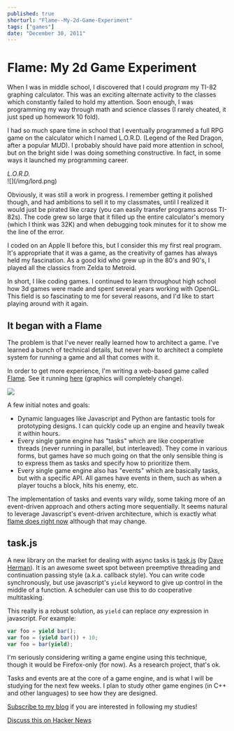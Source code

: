 ```yaml
---
published: true
shorturl: "Flame--My-2d-Game-Experiment"
tags: ["games"]
date: "December 30, 2011"
---
```


# Flame: My 2d Game Experiment

When I was in middle school, I discovered that I could _program_ my TI-82 graphing calculator. This was an exciting alternate activity to the classes which constantly failed to hold my attention. Soon enough, I was programming my way through math and science classes (I rarely cheated, it just sped up homework 10 fold).

I had so much spare time in school that I eventually programmed a full RPG game on the calculator which I named L.O.R.D. (Legend of the Red Dragon, after a popular MUD). I probably should have paid more attention in school, but on the bright side I was doing something constructive. In fact, in some ways it launched my programming career.

<div class="figure"><em>L.O.R.D.</em></div>
![](/img/lord.png)

Obviously, it was still a work in progress. I remember getting it polished though, and had ambitions to sell it to my classmates, until I realized it would just be pirated like crazy (you can easily transfer programs across TI-82s). The code grew so large that it filled up the entire calculator's memory (which I think was 32K) and when debugging took minutes for it to show me the line of the error.

I coded on an Apple II before this, but I consider this my first real program. It's appropriate that it was a game, as the creativity of games has always held my fascination. As a good kid who grew up in the 80's and 90's, I played all the classics from Zelda to Metroid.

In short, I like coding games. I continued to learn throughout high school how 3d games were made and spent several years working with OpenGL. This field is so fascinating to me for several reasons, and I'd like to start playing around with it again.

## It began with a Flame

The problem is that I've never really learned how to architect a game. I've learned a bunch of technical details, but never how to architect a complete system for running a game and all that comes with it.

In order to get more experience, I'm writing a web-based game called [Flame](https://github.com/jlongster/flame). See it running [here](http://jlongster.com/s/game/) (graphics will completely change).

![](/img/flame.png)

A few initial notes and goals:

* Dynamic languages like Javascript and Python are fantastic tools for prototyping designs. I can quickly code up an engine and heavily tweak it within hours.
* Every single game engine has "tasks" which are like cooperative threads (never running in parallel, but interleaved). They come in various forms, but games have so much going on that the only sensible thing is to express them as tasks and specify how to prioritize them.
* Every single game engine also has "events" which are basically tasks, but with a specific API. All games have events in them, such as when a player touchs a block, hits his enemy, etc.

The implementation of tasks and events vary wildy, some taking more of an event-driven approach and others acting more sequentially. It seems natural to leverage Javascript's event-driven architecture, which is exactly what [flame does right now](https://github.com/jlongster/flame/blob/master/lib/events.js) although that may change.

## task.js

A new library on the market for dealing with async tasks is [task.js](http://taskjs.org/) (by [Dave Herman](http://calculist.org/)). It is an awesome sweet spot between preemptive threading and continuation passing style (a.k.a. callback style). You can write code synchronously, but use javascript's `yield` keyword to give up control in the middle of a function. A scheduler can use this to do cooperative multitasking.

This really is a robust solution, as `yield` can replace _any_ expression in javascript. For example:

```javascript
var foo = yield bar();
var foo = (yield bar()) + 10;
var foo = bar(yield);
```

I'm seriously considering writing a game engine using this technique, though it would be Firefox-only (for now). As a research project, that's ok.

Tasks and events are at the core of a game engine, and is what I will be studying for the next few weeks. I plan to study other game engines (in C++ and other languages) to see how they are designed.

[Subscribe to my blog](http://feeds.feedburner.com/jlongster) if you are interested in following my studies!

[Discuss this on Hacker News](http://news.ycombinator.com/item?id=3408518)